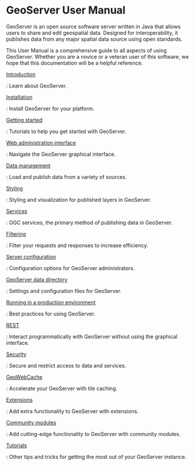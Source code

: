 # GeoServer User Manual

GeoServer is an open source software server written in Java that allows users to share and edit geospatial data. Designed for interoperability, it publishes data from any major spatial data source using open standards.

This User Manual is a comprehensive guide to all aspects of using GeoServer. Whether you are a novice or a veteran user of this software, we hope that this documentation will be a helpful reference.

[Introduction](introduction/index.md)

:   Learn about GeoServer.

[Installation](installation/index.md)

:   Install GeoServer for your platform.

[Getting started](gettingstarted/index.md)

:   Tutorials to help you get started with GeoServer.

[Web administration interface](webadmin/index.md)

:   Navigate the GeoServer graphical interface.

[Data management](data/index.md)

:   Load and publish data from a variety of sources.

[Styling](styling/index.md)

:   Styling and visualization for published layers in GeoServer.

[Services](services/index.md)

:   OGC services, the primary method of publishing data in GeoServer.

[Filtering](filter/index.md)

:   Filter your requests and responses to increase efficiency.

[Server configuration](configuration/index.md)

:   Configuration options for GeoServer administrators.

[GeoServer data directory](datadirectory/index.md)

:   Settings and configuration files for GeoServer.

[Running in a production environment](production/index.md)

:   Best practices for using GeoServer.

[REST](rest/index.md)

:   Interact programmatically with GeoServer without using the graphical interface.

[Security](security/index.md)

:   Secure and restrict access to data and services.

[GeoWebCache](geowebcache/index.md)

:   Accelerate your GeoServer with tile caching.

[Extensions](extensions/index.md)

:   Add extra functionality to GeoServer with extensions.

[Community modules](community/index.md)

:   Add cutting-edge functionality to GeoServer with community modules.

[Tutorials](tutorials/index.md)

:   Other tips and tricks for getting the most out of your GeoServer instance.
